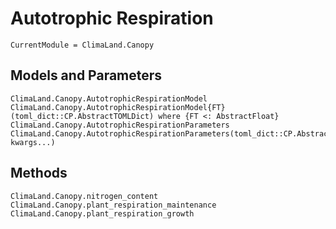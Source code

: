# Autotrophic Respiration

```@meta
CurrentModule = ClimaLand.Canopy
```

## Models and Parameters

```@docs
ClimaLand.Canopy.AutotrophicRespirationModel
ClimaLand.Canopy.AutotrophicRespirationModel{FT}(toml_dict::CP.AbstractTOMLDict) where {FT <: AbstractFloat}
ClimaLand.Canopy.AutotrophicRespirationParameters
ClimaLand.Canopy.AutotrophicRespirationParameters(toml_dict::CP.AbstractTOMLDict; kwargs...)
```

## Methods

```@docs
ClimaLand.Canopy.nitrogen_content
ClimaLand.Canopy.plant_respiration_maintenance
ClimaLand.Canopy.plant_respiration_growth
```
